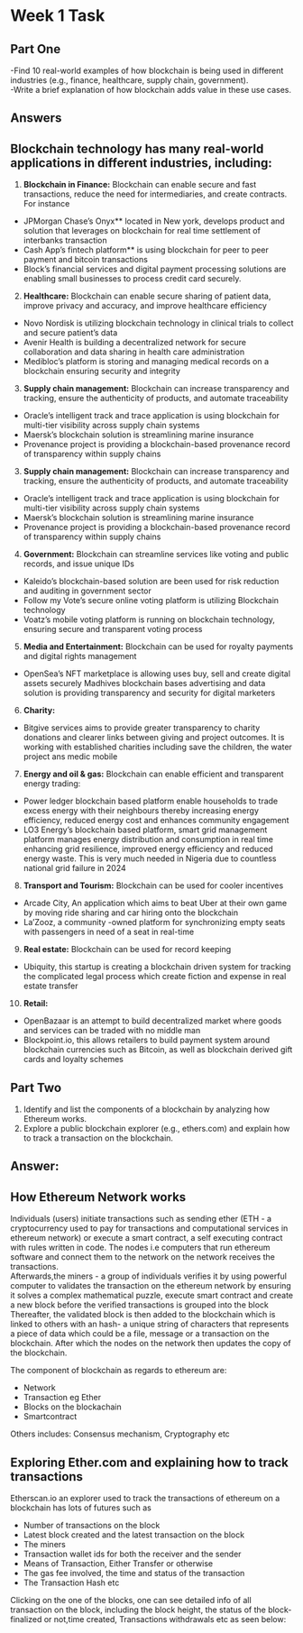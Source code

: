 # **Week 1 Task**

##  Part One

<p>-Find 10 real-world examples of how blockchain is being used in different industries (e.g., finance, healthcare, supply chain, government).<br>-Write a brief explanation of how blockchain adds value in these use cases.</p>

## **Answers**

## Blockchain technology has many real-world applications in different industries, including: 
1. **Blockchain in Finance:** Blockchain can enable secure and fast transactions, reduce the need for intermediaries, and create contracts. For instance
- JPMorgan Chase’s Onyx** located in New york, develops product and solution that leverages on blockchain for real time settlement of interbanks transaction
- Cash App’s fintech platform** is using blockchain for peer to peer payment and bitcoin transactions<br>
- Block’s financial services and digital payment processing solutions are enabling small businesses to process credit card securely.

2. **Healthcare:** Blockchain can enable secure sharing of patient data, improve privacy and accuracy, and improve healthcare efficiency<br>
- Novo Nordisk is utilizing blockchain technology in clinical trials to collect and secure patient’s data
- Avenir Health is building a decentralized network for secure collaboration and data sharing  in health care administration
- Medibloc’s platform is storing and managing medical records on a blockchain ensuring security and integrity</h2></p>

3. **Supply chain management:** Blockchain can increase transparency and tracking, ensure the authenticity of products, and automate traceability<br> 
- Oracle’s intelligent track and trace application is using blockchain for multi-tier visibility across supply chain systems<br>
- Maersk’s blockchain solution is streamlining  marine insurance<br> 
- Provenance project is providing a blockchain-based provenance record of transparency within supply chains

3. **Supply chain management:** Blockchain can increase transparency and tracking, ensure the authenticity of products, and automate traceability<br> 
- Oracle’s intelligent track and trace application is using blockchain for multi-tier visibility across supply chain systems
- Maersk’s blockchain solution is streamlining  marine insurance 
- Provenance project is providing a blockchain-based provenance record of transparency within supply chains

4. **Government:** Blockchain can streamline services like voting and public records, and issue unique IDs 
- Kaleido’s blockchain-based solution are been used for risk reduction and auditing in government sector
- Follow my Vote’s secure online voting platform is utilizing Blockchain technology
- Voatz’s mobile voting platform is running on blockchain technology, ensuring secure and transparent voting process

5. **Media and Entertainment:** Blockchain can be used for royalty payments and digital rights management
- OpenSea’s NFT marketplace is allowing uses buy, sell and create digital assets securely
Madhives blockchain bases advertising and data solution is providing transparency  and security for digital marketers

6. **Charity:** 
- Bitgive services aims to provide greater transparency to charity donations and clearer links between giving and project outcomes. It is working with established charities including save the children, the water project ans medic mobile

7. **Energy and oil & gas:** Blockchain can enable efficient and transparent energy trading: 
- Power ledger blockchain based platform enable households to trade excess energy with their neighbours thereby increasing energy efficiency, reduced energy cost and enhances community engagement
- LO3 Energy’s blockchain based platform, smart grid management platform manages energy distribution and consumption in real time enhancing grid resilience, improved energy efficiency and reduced energy waste. This is very much needed in Nigeria due to countless national grid failure in 2024

8. **Transport and Tourism:** Blockchain can be used for cooler incentives 
- Arcade City, An application which aims to beat Uber at their own game by moving ride sharing and car hiring onto the blockchain
- La’Zooz, a community -owned platform for synchronizing empty seats with passengers in need of a seat in real-time

9. **Real estate:** Blockchain can be used for record keeping
- Ubiquity, this startup is creating a blockchain driven system for tracking the complicated legal process which create fiction and expense in real estate transfer 

10. **Retail:**
- OpenBazaar is an attempt to build decentralized market where goods and services can be traded with no middle man
- Blockpoint.io, this allows retailers to build payment system around blockchain currencies such as Bitcoin, as well as blockchain derived gift cards and loyalty schemes

## **Part Two**
1. Identify and list the components of a blockchain by analyzing how Ethereum works.
2. Explore a public blockchain explorer (e.g., ethers.com) and explain how to track a transaction on the blockchain.

## **Answer:**
## How Ethereum Network works
Individuals (users) initiate transactions such as sending ether (ETH - a cryptocurrency used to pay for transactions and computational services in ethereum network) or execute a smart contract, a self executing contract with rules written in code. The nodes i.e computers that run ethereum software  and connect them to the network on the network receives the transactions.<br>
Afterwards,the miners - a group of individuals verifies it by using powerful computer to validates the transaction on the ethereum network by ensuring it solves a complex mathematical puzzle, execute smart contract and create a new block before the verified transactions is grouped into the block<br>
Thereafter, the validated block is then added to the blockchain which is linked to others with an hash- a unique string of characters that represents a piece of data which could be a file, message or a transaction on the blockchain. After which the nodes on the network then updates the copy of the blockchain.

The component of blockchain as regards to ethereum are:
- Network
- Transaction eg Ether
- Blocks on the blockachain
- Smartcontract

Others includes:
Consensus mechanism, Cryptography etc

## Exploring Ether.com and explaining how to track transactions ##

Etherscan.io an explorer used to track the transactions of ethereum on a blockchain has lots of 
futures such as
- Number of transactions on the block
- Latest block created and the latest transaction on the block
- The miners
- Transaction wallet ids for both the receiver and the sender
- Means of Transaction, Either Transfer or otherwise
- The gas fee involved, the time and status of the transaction
- The Transaction Hash etc

Clicking on the one of the blocks, one can see detailed info of all transaction on the block, 
including the block height, the status of the block- finalized or not,time created, Transactions withdrawals etc as seen below:
